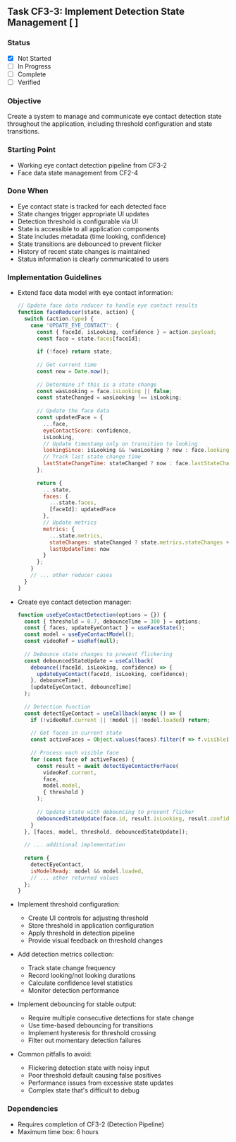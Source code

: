 ## Task CF3-3: Implement Detection State Management [ ]

### Status
- [x] Not Started
- [ ] In Progress
- [ ] Complete
- [ ] Verified

### Objective
Create a system to manage and communicate eye contact detection state throughout the application, including threshold configuration and state transitions.

### Starting Point
- Working eye contact detection pipeline from CF3-2
- Face data state management from CF2-4

### Done When
- Eye contact state is tracked for each detected face
- State changes trigger appropriate UI updates
- Detection threshold is configurable via UI
- State is accessible to all application components
- State includes metadata (time looking, confidence)
- State transitions are debounced to prevent flicker
- History of recent state changes is maintained
- Status information is clearly communicated to users

### Implementation Guidelines
- Extend face data model with eye contact information:
  ```javascript
  // Update face data reducer to handle eye contact results
  function faceReducer(state, action) {
    switch (action.type) {
      case 'UPDATE_EYE_CONTACT': {
        const { faceId, isLooking, confidence } = action.payload;
        const face = state.faces[faceId];
        
        if (!face) return state;
        
        // Get current time
        const now = Date.now();
        
        // Determine if this is a state change
        const wasLooking = face.isLooking || false;
        const stateChanged = wasLooking !== isLooking;
        
        // Update the face data
        const updatedFace = {
          ...face,
          eyeContactScore: confidence,
          isLooking,
          // Update timestamp only on transition to looking
          lookingSince: isLooking && !wasLooking ? now : face.lookingSince,
          // Track last state change time
          lastStateChangeTime: stateChanged ? now : face.lastStateChangeTime,
        };
        
        return {
          ...state,
          faces: {
            ...state.faces,
            [faceId]: updatedFace
          },
          // Update metrics
          metrics: {
            ...state.metrics,
            stateChanges: stateChanged ? state.metrics.stateChanges + 1 : state.metrics.stateChanges,
            lastUpdateTime: now
          }
        };
      }
      // ... other reducer cases
    }
  }
  ```

- Create eye contact detection manager:
  ```javascript
  function useEyeContactDetection(options = {}) {
    const { threshold = 0.7, debounceTime = 300 } = options;
    const { faces, updateEyeContact } = useFaceState();
    const model = useEyeContactModel();
    const videoRef = useRef(null);
    
    // Debounce state changes to prevent flickering
    const debouncedStateUpdate = useCallback(
      debounce((faceId, isLooking, confidence) => {
        updateEyeContact(faceId, isLooking, confidence);
      }, debounceTime),
      [updateEyeContact, debounceTime]
    );
    
    // Detection function
    const detectEyeContact = useCallback(async () => {
      if (!videoRef.current || !model || !model.loaded) return;
      
      // Get faces in current state
      const activeFaces = Object.values(faces).filter(f => f.visible);
      
      // Process each visible face
      for (const face of activeFaces) {
        const result = await detectEyeContactForFace(
          videoRef.current,
          face,
          model.model,
          { threshold }
        );
        
        // Update state with debouncing to prevent flicker
        debouncedStateUpdate(face.id, result.isLooking, result.confidence);
      }
    }, [faces, model, threshold, debouncedStateUpdate]);
    
    // ... additional implementation
    
    return {
      detectEyeContact,
      isModelReady: model && model.loaded,
      // ... other returned values
    };
  }
  ```

- Implement threshold configuration:
  - Create UI controls for adjusting threshold
  - Store threshold in application configuration
  - Apply threshold in detection pipeline
  - Provide visual feedback on threshold changes

- Add detection metrics collection:
  - Track state change frequency
  - Record looking/not looking durations
  - Calculate confidence level statistics
  - Monitor detection performance

- Implement debouncing for stable output:
  - Require multiple consecutive detections for state change
  - Use time-based debouncing for transitions
  - Implement hysteresis for threshold crossing
  - Filter out momentary detection failures

- Common pitfalls to avoid:
  - Flickering detection state with noisy input
  - Poor threshold default causing false positives
  - Performance issues from excessive state updates
  - Complex state that's difficult to debug

### Dependencies
- Requires completion of CF3-2 (Detection Pipeline)
- Maximum time box: 6 hours